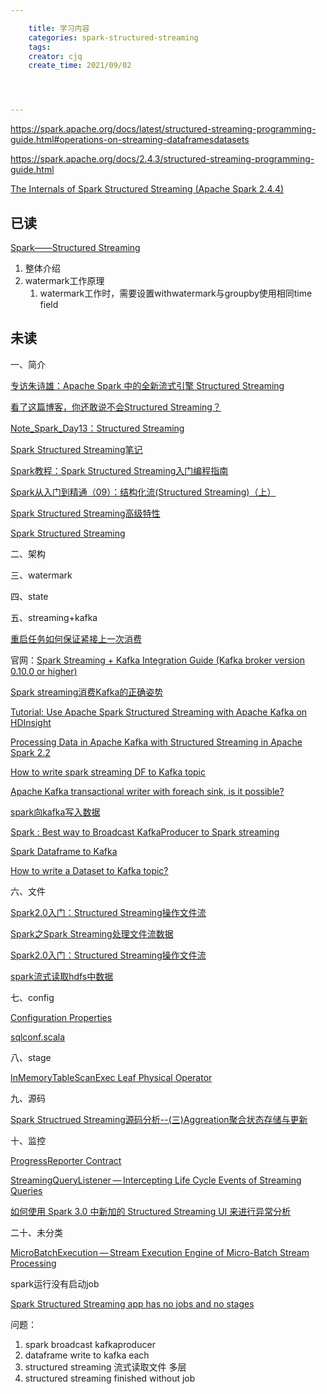 ```yaml
---

    title: 学习内容
    categories: spark-structured-streaming
    tags:
    creator: cjq
    create_time: 2021/09/02




---
```






https://spark.apache.org/docs/latest/structured-streaming-programming-guide.html#operations-on-streaming-dataframesdatasets

https://spark.apache.org/docs/2.4.3/structured-streaming-programming-guide.html

[The Internals of Spark Structured Streaming (Apache Spark 2.4.4)](https://jaceklaskowski.gitbooks.io/spark-structured-streaming/content/)



## 已读

[Spark——Structured Streaming](https://blog.csdn.net/fseast/article/details/101304418)

1. 整体介绍
2. watermark工作原理
   1. watermark工作时，需要设置withwatermark与groupby使用相同time field



## 未读

一、简介

[专访朱诗雄：Apache Spark 中的全新流式引擎 Structured Streaming](https://www.infoq.cn/article/2018/02/spark-structured-streaming)

[看了这篇博客，你还敢说不会Structured Streaming？](https://icode9.com/content-4-678404.html)

[Note_Spark_Day13：Structured Streaming](https://blog.51cto.com/u_15277063/2929622)

[Spark Structured Streaming笔记](https://blog.csdn.net/qq_33588730/article/details/105227256)

[Spark教程：Spark Structured Streaming入门编程指南](http://bigdatastudy.net/show.aspx?id=601&cid=9)

[Spark从入门到精通（09）：结构化流(Structured Streaming)（上）](https://zhuanlan.zhihu.com/p/394655545)

[Spark Structured Streaming高级特性](https://blog.51cto.com/u_15127544/2662628)

[Spark Structured Streaming](https://www.cnblogs.com/moonlight-lin/p/12989407.html)

二、架构

三、watermark

四、state

五、streaming+kafka

[重启任务如何保证紧接上一次消费](https://stackoverflow.com/questions/63751812/how-to-ensure-no-data-loss-for-kafka-data-ingestion-through-spark-structured-str)

官网：[Spark Streaming + Kafka Integration Guide (Kafka broker version 0.10.0 or higher)](https://spark.apache.org/docs/latest/streaming-kafka-0-10-integration.html)

[Spark streaming消费Kafka的正确姿势](https://juejin.cn/post/6844903807072075789)

[Tutorial: Use Apache Spark Structured Streaming with Apache Kafka on HDInsight](https://docs.microsoft.com/en-us/azure/hdinsight/hdinsight-apache-kafka-spark-structured-streaming)

[Processing Data in Apache Kafka with Structured Streaming in Apache Spark 2.2](https://databricks.com/blog/2017/04/26/processing-data-in-apache-kafka-with-structured-streaming-in-apache-spark-2-2.html)

[How to write spark streaming DF to Kafka topic](https://stackoverflow.com/questions/31590592/how-to-write-spark-streaming-df-to-kafka-topic)

[Apache Kafka transactional writer with foreach sink, is it possible?](https://www.waitingforcode.com/apache-spark-structured-streaming/apache-kafka-transactional-writer-foreach-sink-is-posible/read)

[spark向kafka写入数据](https://blog.csdn.net/u013013024/article/details/77877570)

[Spark : Best way to Broadcast KafkaProducer to Spark streaming](https://stackoverflow.com/questions/39642445/spark-best-way-to-broadcast-kafkaproducer-to-spark-streaming)

[Spark Dataframe to Kafka](https://stackoverflow.com/questions/50551305/spark-dataframe-to-kafka)

[How to write a Dataset to Kafka topic?](https://stackoverflow.com/questions/49694107/how-to-write-a-dataset-to-kafka-topic)

六、文件

[Spark2.0入门：Structured Streaming操作文件流](http://dblab.xmu.edu.cn/blog/1173-2/)

[Spark之Spark Streaming处理文件流数据](https://blog.csdn.net/zhangdy12307/article/details/90379543)

[Spark2.0入门：Structured Streaming操作文件流](http://dblab.xmu.edu.cn/blog/1173-2/)

[spark流式读取hdfs中数据](https://blog.csdn.net/xiaoshunzi111/article/details/53036717)

七、config

[Configuration Properties](https://jaceklaskowski.gitbooks.io/spark-structured-streaming/content/spark-sql-streaming-properties.html)

[sqlconf.scala](https://github.com/apache/spark/blob/master/sql/catalyst/src/main/scala/org/apache/spark/sql/internal/SQLConf.scala#L183)

八、stage

[InMemoryTableScanExec Leaf Physical Operator](https://jaceklaskowski.gitbooks.io/mastering-spark-sql/content/spark-sql-SparkPlan-InMemoryTableScanExec.html)

九、源码

[Spark Structrued Streaming源码分析--(三)Aggreation聚合状态存储与更新](https://blog.csdn.net/LS_ice/article/details/82153384)

十、监控

[ProgressReporter Contract](https://jaceklaskowski.gitbooks.io/spark-structured-streaming/content/spark-sql-streaming-ProgressReporter.html)

[StreamingQueryListener — Intercepting Life Cycle Events of Streaming Queries](https://jaceklaskowski.gitbooks.io/spark-structured-streaming/content/spark-sql-streaming-StreamingQueryListener.html)

[如何使用 Spark 3.0 中新加的 Structured Streaming UI 来进行异常分析 ](https://www.sohu.com/a/410684886_315839)

二十、未分类

[MicroBatchExecution — Stream Execution Engine of Micro-Batch Stream Processing](https://jaceklaskowski.gitbooks.io/spark-structured-streaming/content/spark-sql-streaming-MicroBatchExecution.html)





spark运行没有启动job

[Spark Structured Streaming app has no jobs and no stages](https://stackoverflow.com/questions/49658598/spark-structured-streaming-app-has-no-jobs-and-no-stages)

问题：

1. spark broadcast kafkaproducer
2. dataframe write to kafka each
3. structured streaming 流式读取文件 多层
4. structured streaming finished without job
